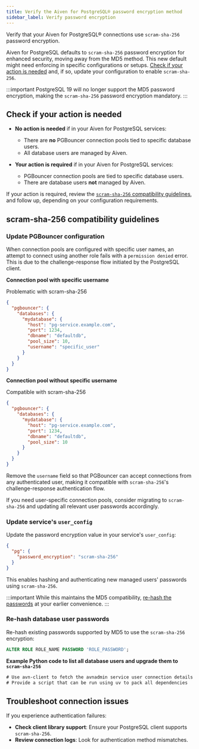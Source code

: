 ```yaml
---
title: Verify the Aiven for PostgreSQL® password encryption method
sidebar_label: Verify password encryption
---
```


Verify that your Aiven for PostgreSQL® connections use `scram-sha-256` password encryption.

Aiven for PostgreSQL defaults to `scram-sha-256` password encryption for enhanced security,
moving away from the MD5 method. This new default might need enforcing in specific
configurations or setups.
[Check if your action is needed](/docs/products/postgresql/troubleshooting/pg-password-encryption-upgrade#check-if-your-action-is-needed)
and, if so, update your configuration to enable `scram-sha-256`.

:::important
PostgreSQL 19 will no longer support the MD5 password encryption, making the
`scram-sha-256` password encryption mandatory.
:::

## Check if your action is needed

- **No action is needed** if in your Aiven for PostgreSQL services:

  - There are **no** PGBouncer connection pools tied to specific database users.
  - All database users are managed by Aiven.

- **Your action is required** if in your Aiven for PostgreSQL services:

  - PGBouncer connection pools are tied to specific database users.
  - There are database users **not** managed by Aiven.

If your action is required, review the
[`scram-sha-256` compatibility guidelines](/docs/products/postgresql/troubleshooting/pg-password-encryption-upgrade#scram-sha-256-compatibility-guidelines),
and follow up, depending on your configuration requirements.

## scram-sha-256 compatibility guidelines

### Update PGBouncer configuration

When connection pools are configured with specific user names, an attempt to connect using
another role fails with a `permission denied` error. This is due to the challenge-response
flow initiated by the PostgreSQL client.

**Connection pool with specific username**

Problematic with scram-sha-256

```json {9}
{
  "pgbouncer": {
    "databases": {
      "mydatabase": {
        "host": "pg-service.example.com",
        "port": 1234,
        "dbname": "defaultdb",
        "pool_size": 10,
        "username": "specific_user"
      }
    }
  }
}
```

**Connection pool without specific username**

Compatible with scram-sha-256

```json {9}
{
  "pgbouncer": {
    "databases": {
      "mydatabase": {
        "host": "pg-service.example.com",
        "port": 1234,
        "dbname": "defaultdb",
        "pool_size": 10
      }
    }
  }
}
```

Remove the `username` field so that PGBouncer can accept connections from any
authenticated user, making it compatible with `scram-sha-256`'s challenge-response
authentication flow.

If you need user-specific connection pools, consider migrating to `scram-sha-256` and
updating all relevant user passwords accordingly.

### Update service's `user_config`

Update the password encryption value in your service's `user_config`:

```json
{
  "pg": {
    "password_encryption": "scram-sha-256"
  }
}
```

This enables hashing and authenticating new managed users' passwords using `scram-sha-256`.

:::important
While this maintains the MD5 compatibility,
[re-hash the passwords](/docs/products/postgresql/troubleshooting/pg-password-encryption-upgrade#re-hash-database-user-passwords)
at your earlier convenience.
:::

### Re-hash database user passwords

Re-hash existing passwords supported by MD5 to use the `scram-sha-256` encryption:

```sql
ALTER ROLE ROLE_NAME PASSWORD 'ROLE_PASSWORD';
```

**Example Python code to list all database users and upgrade them to `scram-sha-256`**

```txt
# Use avn-client to fetch the avnadmin service user connection details
# Provide a script that can be run using uv to pack all dependencies
```

## Troubleshoot connection issues

If you experience authentication failures:

- **Check client library support**: Ensure your PostgreSQL client supports `scram-sha-256`.
- **Review connection logs**: Look for authentication method mismatches.
